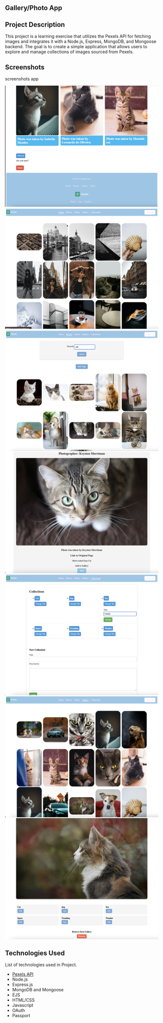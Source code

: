 ## Gallery/Photo App

## Project Description

This project is a learning exercise that utilizes the Pexels API for fetching images and integrates it with a Node.js, Express, MongoDB, and Mongoose backend. The goal is to create a simple application that allows users to explore and manage collections of images sourced from Pexels.

## Screenshots

screenshots app

![Screenshot 1](./myfile/shots/screenshot1.png)
![Screenshot 2](./myfile/shots/screenshot2.png)
![Screenshot 3](./myfile/shots/screenshot3.png)
![Screenshot 4](./myfile/shots/screenshot4.png)
![Screenshot 5](./myfile/shots/screenshot5.png)
![Screenshot 6](./myfile/shots/screenshot6.png)
![Screenshot 7](./myfile/shots/screenshot7.png)

## Technologies Used

List of technologies used in Project.

-   [Pexels API](https://www.pexels.com/api/documentation/)
-   Node.js
-   Express.js
-   MongoDB and Mongoose
-   EJS
-   HTML/CSS
-   Javascript
-   OAuth
-   Passport
